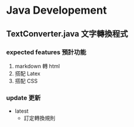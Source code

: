 # Java Developement 

## TextConverter.java 文字轉換程式

### expected features 預計功能

1. markdown 轉 html
2. 搭配 Latex
3. 搭配 CSS

### update 更新

- latest
	- 訂定轉換規則
